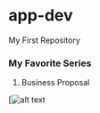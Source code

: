 # app-dev
My First Repository

### My Favorite Series

1. Business Proposal        
   
  [![alt text](https://th.bing.com/th/id/OIP.Z6nmAfKt5Er7nWMRNCXSwAHaKh?rs=1&pid=ImgDetMain)
  
